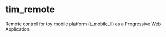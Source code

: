 # tim_remote
Remote control for toy mobile platform (t_mobile_ll) as a Progressive Web Application.
